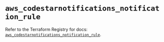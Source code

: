 # `aws_codestarnotifications_notification_rule`

Refer to the Terraform Registry for docs: [`aws_codestarnotifications_notification_rule`](https://registry.terraform.io/providers/hashicorp/aws/5.32.1/docs/resources/codestarnotifications_notification_rule).
